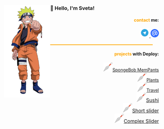 <img height="300" alt="naruto" src="./img/naruto.png" align="left">

<h3 align="" style="margin:0;">👋 Hello, I'm Sveta!</h3>

<div align="right" style="margin: 0; padding: 0;">
    <h4><span style="color: orange; ">contact</span> me:</h4>
    <a href="https://t.me/sosukii" target="_blanc">
        <img width="30" height="30" alt="telegram logo" src="./img/p.png">
    </a>
    <a href="mailto:sweta4ca@mail.ru" target="_blanc">
        <img width="27" height="27" alt="mail logo" src="./img/mail.png">
    </a>
</div>

<hr style="height: 2px; background-color: orange; margin: 20px; padding: 0;">

<div align="right" style="margin: 0; padding: 0;">
    <h4><span style="color: orange;">projects</span> with Deploy:</h4>
    <a href="https://sosukii.github.io/cssBayan/cssBayan/index.html" target="_blanc">
        <img width="30" src="./img/kunai.png" alt="image of ninja special steel named Kunai">SpongeBob MemPants    
    </a><br>
    <a href="https://rolling-scopes-school.github.io/sosukii-JSFEPRESCHOOL2022Q4/plants/" target="_blanc">
        <img width="30" src="./img/kunai.png" alt="image of ninja special steel named Kunai">Plants    
    </a><br>
    <a href="https://rolling-scopes-school.github.io/sosukii-JSFEPRESCHOOL2022Q2/travel/" target="_blanc">
        <img width="30" src="./img/kunai.png" alt="image of ninja special steel named Kunai">Travel    
    </a><br>
    <a href="https://sosukii.github.io/sushi/" style="font-size: 16px;" target="_blanc">
        <img width="30" src="./img/kunai.png" alt="image of ninja special steel named Kunai">Sushi
    </a><br>
    <a href="https://sosukii.github.io/slider/" style="font-size: 16px;" target="_blanc">
        <img width="30" src="./img/kunai.png" alt="image of ninja special steel named Kunai">Short slider 
    </a><br>
    <a href="https://sosukii.github.io/travelSlider/" style="font-size: 16px;" target="_blanc">
        <img width="30" src="./img/kunai.png" alt="image of ninja special steel named Kunai">Complex Slider 
    </a>
</div>
